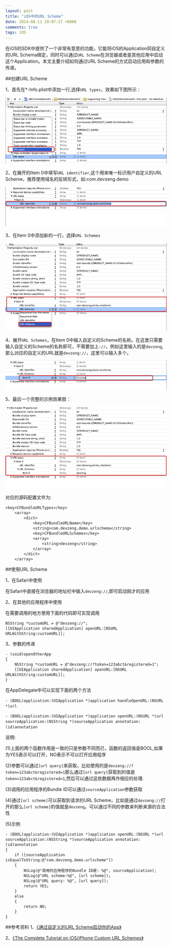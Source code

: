 ```yaml
---
layout: post
title: "iOS中的URL Scheme"
date: 2014-08-11 19:07:27 +0800
comments: true
tags: iOS
---
```


   在iOS的SDK中提供了一个非常有意思的功能，它能将iOS的Application同自定义的URL Schema绑定，同时可以通过`URL Scheme`在浏览器或者是其他应用中启动这个Application。本文主要介绍如何通过URL Scheme的方式启动应用和参数的传递。

##创建URL Scheme

1、首先在*-Info.plist中添加一行,选择`URL types`，效果如下图所示：

![ios_url_scheme_001.png](/images/ios_url_scheme/ios_url_scheme_001.png)

2、在展开的Item 0中填写`URL identifier`,这个用来唯一标识用户自定义的URL Scheme，推荐使用域名的反转形式，如:com.devzeng.demo

![ios_url_scheme_002.png](/images/ios_url_scheme/ios_url_scheme_002.png)

3、在Item 0中添加新的一行，选择`URL Schemes`

![ios_url_scheme_003.png](/images/ios_url_scheme/ios_url_scheme_003.png)

4、展开`URL Schemes`，在Item 0中输入自定义的Scheme的名称。在这里只需要输入自定义的Scheme的名称即可，不需要加上`://`，例如这里输入的是`devzeng`,那么对应的自定义的URL就是`devzeng://`，这里可以输入多个。

![ios_url_scheme_004.png](/images/ios_url_scheme/ios_url_scheme_004.png)

5、最后一个完整的示例效果图：

![ios_url_scheme_005.png](/images/ios_url_scheme/ios_url_scheme_005.png)

对应的源码配置文件为:

```
<key>CFBundleURLTypes</key>
	<array>
		<dict>
			<key>CFBundleURLName</key>
			<string>com.devzeng.demo.urlschema</string>
			<key>CFBundleURLSchemes</key>
			<array>
				<string>devzeng</string>
			</array>
		</dict>
	</array>
```


##使用URL Scheme

1、在Safari中使用

在Safari中直接在浏览器的地址栏中输入`devzeng://`,即可启动刚才的应用

2、在其他的应用程序中使用

在需要调用的地方使用下面的代码即可实现调用

```
NSString *customURL = @"devzeng://";
[[UIApplication sharedApplication] openURL:[NSURL URLWithString:customURL]];
```

3、参数的传递

```
- (void)openOtherApp
{
    NSString *customURL = @"devzeng://?token=123abct&registered=1";
    [[UIApplication sharedApplication] openURL:[NSURL URLWithString:customURL]];
}
```

在AppDelegate中可以实现下面的两个方法

`- (BOOL)application:(UIApplication *)application handleOpenURL:(NSURL *)url`

`- (BOOL)application:(UIApplication *)application openURL:(NSURL *)url sourceApplication:(NSString *)sourceApplication annotation:(id)annotation`

说明:

(1)上面的两个函数作用是一致的只是参数不同而已，函数的返回值是BOOL,如果为YES表示可以打开，NO表示不可以打开应用程序

(2)参数可以通过`[url query]`来获取，比如使用的是`devzeng://?token=123abct&registered=1`那么通过`[url query]`获取到的值是`token=123abct&registered=1`,然后可以通过这些数据再作相应的处理.

(3)调用的应用程序的Bundle ID可以通过`sourceApplication`参数获取

(4)通过`[url scheme]`可以获取到请求的URL Scheme，比如是通过`devzeng://`打开的那么`[url scheme]`的值就是`devzeng`。可以通过不同的参数来判断来源的合法性

(5)示例

```
- (BOOL)application:(UIApplication *)application openURL:(NSURL *)url sourceApplication:(NSString *)sourceApplication annotation:(id)annotation
{
    if ([sourceApplication isEqualToString:@"com.devzeng.demo.urlscheme"])
    {
        NSLog(@"调用的应用程序的Bundle ID是: %@", sourceApplication);
        NSLog(@"URL scheme:%@", [url scheme]);
        NSLog(@"URL query: %@", [url query]);
        return YES;
    }
    else
    {
        return NO;
    }
}
```

##参考资料
1、[《通过自定义的URL Scheme启动你的App》](http://blog.csdn.net/ba_jie/article/details/6884818)

2、[《The Complete Tutorial on iOS/iPhone Custom URL Schemes》](http://iosdevelopertips.com/cocoa/launching-your-own-application-via-a-custom-url-scheme.html)
